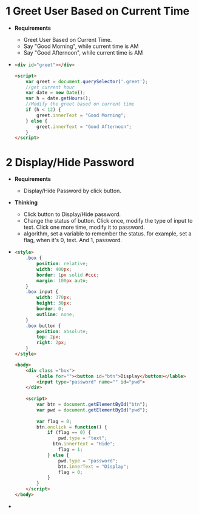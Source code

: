 # 1 Greet User Based on Current Time

- **Requirements**

  - Greet User Based on Current Time.
  - Say "Good Morning", while current time is AM
  - Say "Good Afternoon", while current time is AM

- ```html
  <div id="greet"></div>
  
  <script>
      var greet = document.querySelector('.greet');
      //get current hour
      var date = new Date();
      var h = date.getHours();
      //Modify the greet based on current time
      if (h < 12) {
          greet.innerText = "Good Morning";
      } else {
          greet.innerText = "Good Afternoon";
      }
  </script>
  ```

# 2 Display/Hide Password

- **Requirements**

  - Display/Hide Password by click button.

- **Thinking**

  - Click button to Display/Hide password.
  - Change the status of button. Click once, modify the type of input to text. Click one more time, modify it to password.
  - algorithm, set a variable to remember the status. for example, set a flag, when it's 0, text. And 1, password.

- ```html
  <style>
      .box {
          position: relative;
          width: 400px;
          border: 1px solid #ccc;
          margin: 100px auto;
      }
      .box input {
          width: 370px;
          height: 30px;
          border: 0;
          outline: none;
      }
      .box button {
          position: absolute;
          top: 2px;
          right: 2px;
      }
  </style>
  
  <body>
      <div class ="box">
          <lable for=""><button id="btn">Display</button></lable>
          <input type="password" name="" id="pwd">
      </div>
      
      <script>
          var btn = document.getElementById("btn");
          var pwd = document.getElementById("pwd");
          
          var flag = 0;
          btn.onclick = function() {
              if (flag == 0) {
                  pwd.type = "text";
              	btn.innerText = "Hide";
                  flag = 1;
              } else {
                  pwd.type = "password";
                  btn.innerText = "Display";
                  flag = 0;
              }
          }
      </script>
  </body>
  ```

- 